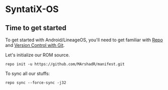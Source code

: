  SyntatiX-OS
==============

Time to get started
-------------------

To get started with Android/LineageOS, you'll need to get
familiar with [Repo](https://source.android.com/source/using-repo.html) and [Version Control with Git](https://source.android.com/source/version-control.html).

Let's initialize our ROM source.
```
repo init -u https://github.com/MArshadR/manifest.git
```
To sync all our stuffs:
```
repo sync --force-sync -j32
```
